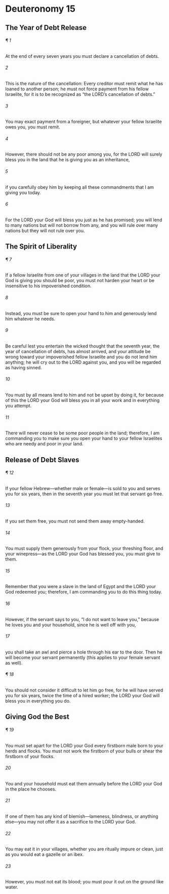 # Deuteronomy 15
## The Year of Debt Release
###### ¶ 1
At the end of every seven years you must declare a cancellation of debts.
###### 2
This is the nature of the cancellation: Every creditor must remit what he has loaned to another person; he must not force payment from his fellow Israelite, for it is to be recognized as “the LORD’s cancellation of debts.”
###### 3
You may exact payment from a foreigner, but whatever your fellow Israelite owes you, you must remit.
###### 4
However, there should not be any poor among you, for the LORD will surely bless you in the land that he is giving you as an inheritance,
###### 5
if you carefully obey him by keeping all these commandments that I am giving you today.
###### 6
For the LORD your God will bless you just as he has promised; you will lend to many nations but will not borrow from any, and you will rule over many nations but they will not rule over you.
## The Spirit of Liberality
###### ¶ 7
If a fellow Israelite from one of your villages in the land that the LORD your God is giving you should be poor, you must not harden your heart or be insensitive to his impoverished condition.
###### 8
Instead, you must be sure to open your hand to him and generously lend him whatever he needs.
###### 9
Be careful lest you entertain the wicked thought that the seventh year, the year of cancellation of debts, has almost arrived, and your attitude be wrong toward your impoverished fellow Israelite and you do not lend him anything; he will cry out to the LORD against you, and you will be regarded as having sinned.
###### 10
You must by all means lend to him and not be upset by doing it, for because of this the LORD your God will bless you in all your work and in everything you attempt.
###### 11
There will never cease to be some poor people in the land; therefore, I am commanding you to make sure you open your hand to your fellow Israelites who are needy and poor in your land.
## Release of Debt Slaves
###### ¶ 12
If your fellow Hebrew—whether male or female—is sold to you and serves you for six years, then in the seventh year you must let that servant go free.
###### 13
If you set them free, you must not send them away empty-handed.
###### 14
You must supply them generously from your flock, your threshing floor, and your winepress—as the LORD your God has blessed you, you must give to them.
###### 15
Remember that you were a slave in the land of Egypt and the LORD your God redeemed you; therefore, I am commanding you to do this thing today.
###### 16
However, if the servant says to you, “I do not want to leave you,” because he loves you and your household, since he is well off with you,
###### 17
you shall take an awl and pierce a hole through his ear to the door. Then he will become your servant permanently (this applies to your female servant as well).
###### ¶ 18
You should not consider it difficult to let him go free, for he will have served you for six years, twice the time of a hired worker; the LORD your God will bless you in everything you do.
## Giving God the Best
###### ¶ 19
You must set apart for the LORD your God every firstborn male born to your herds and flocks. You must not work the firstborn of your bulls or shear the firstborn of your flocks.
###### 20
You and your household must eat them annually before the LORD your God in the place he chooses.
###### 21
If one of them has any kind of blemish—lameness, blindness, or anything else—you may not offer it as a sacrifice to the LORD your God.
###### 22
You may eat it in your villages, whether you are ritually impure or clean, just as you would eat a gazelle or an ibex.
###### 23
However, you must not eat its blood; you must pour it out on the ground like water.
